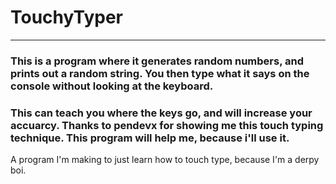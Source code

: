 # TouchyTyper

---
### This is a program where it generates random numbers, and prints out a random string. You then type what it says on the console without looking at the keyboard.
### This can teach you where the keys go, and will increase your accuarcy. Thanks to pendevx for showing me this touch typing technique. This program will help me, because i'll use it.
A program I'm making to just learn how to touch type, because I'm a derpy boi.
